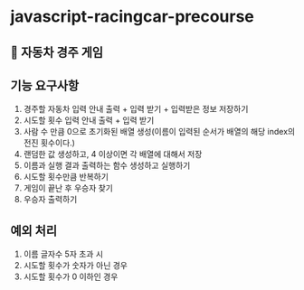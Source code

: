 # javascript-racingcar-precourse


## 🚗 자동차 경주 게임

## 기능 요구사항 
1. 경주할 자동차 입력 안내 출력 + 입력 받기 + 입력받은 정보 저장하기 
2. 시도할 횟수 입력 안내 출력 + 입력 받기
3. 사람 수 만큼 0으로 초기화된 배열 생성(이름이 입력된 순서가 배열의 해당 index의 전진 횟수이다.)
4. 랜덤한 값 생성하고, 4 이상이면 각 배열에 대해서 저장
5. 이름과 실행 결과 출력하는 함수 생성하고 실행하기 
6. 시도할 횟수만큼 반복하기
7. 게임이 끝난 후 우승자 찾기
8. 우승자 출력하기

## 예외 처리
1. 이름 글자수 5자 초과 시
2. 시도할 횟수가 숫자가 아닌 경우
3. 시도할 횟수가 0 이하인 경우